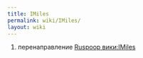 ```yaml
---
title: IMiles
permalink: wiki/IMiles/
layout: wiki
---
```


1.  перенаправление [Ruspoop
    вики:IMiles](/wiki/Ruspoop_вики:IMiles "wikilink")
